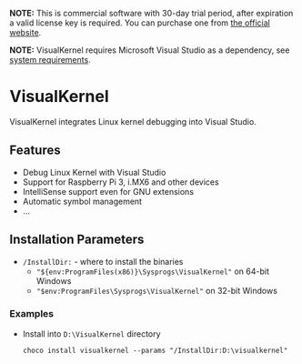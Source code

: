 **NOTE:** This is commercial software with 30-day trial period, after expiration a valid license key is required. You can purchase one from [the official website](https://sysprogs.com/VisualKernel).

**NOTE:** VisualKernel requires Microsoft Visual Studio as a dependency, see [system requirements](https://sysprogs.com/VisualKernel/download).

# VisualKernel
VisualKernel integrates Linux kernel debugging into Visual Studio.
## Features
* Debug Linux Kernel with Visual Studio
* Support for Raspberry Pi 3, i.MX6 and other devices
* IntelliSense support even for GNU extensions
* Automatic symbol management
* ...

## Installation Parameters
* `/InstallDir:` - where to install the binaries
  - `"${env:ProgramFiles(x86)}\Sysprogs\VisualKernel"` on 64-bit Windows
  - `"$env:ProgramFiles\Sysprogs\VisualKernel"` on 32-bit Windows

### Examples
* Install into `D:\VisualKernel` directory
  ```
  choco install visualkernel --params "/InstallDir:D:\visualkernel"
  ```